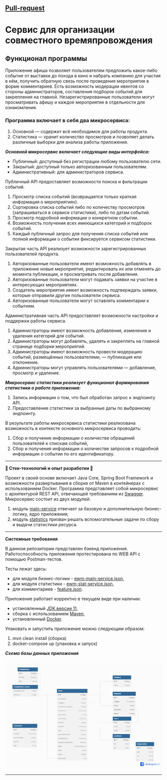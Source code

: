 ## [Pull-request](https://github.com/DembitskaiaAA/java-explore-with-me/pull/5)

# Сервис для организации совместного времяпровождения

## Функционал программы

Приложение афиша позволяет пользователям предложить какое-либо событие от выставки до похода в кино и набрать компанию
для участия в нём, получить обратную связь после проведения мероприятия в форме комментариев. Есть возможность модерации
ивентов со стороны администраторов, составления подборок событий для закрепления на главной.
Незарегистрированные пользователи могут просматривать афишу и каждое мероприятие в отдельности для ознакомления.

### Программа включает в себя два микросервиса:

1. Основной — содержит всё необходимое для работы продукта.
2. Статистика — хранит количество просмотров и позволяет делать различные выборки для анализа работы приложения.

***Основной микросервис включает следующие виды интерфейса:***

- Публичный: доступный без регистрации любому пользователю сети.
- Закрытый: доступный только авторизованным пользователям.
- Административный: для администраторов сервиса.

Публичный API предоставляет возможности поиска и фильтрации событий.

1. Просмотр списка событий (возвращается только краткая информация о мероприятиях).
2. Сортировка списка событий либо по количеству просмотров (запрашиваться в сервисе статистики), либо по датам событий.
3. Просмотр подробной информации о конкретном событии.
4. Возможность получения всех имеющихся категорий и подборок событий.
5. Каждый публичный запрос для получения списка событий или полной информации о событии фиксируется сервисом статистики.

Закрытая часть API реализует возможности зарегистрированных пользователей продукта.

1. Авторизованные пользователи имеют возможность добавлять в приложение новые мероприятия,
   редактировать их или отменять до момента публикации, и просматривать после добавления.
2. Авторизованные пользователи могут подавать заявки на участие в интересующих мероприятиях.
3. Создатель мероприятия имеет возможность подтверждать заявки, которые отправили другие пользователи сервиса.
4. Авторизованные пользователи могут оставлять комментарии к событиям.

Административная часть API предоставляет возможности настройки и поддержки работы сервиса.

1. Администраторы имеют возможность добавления, изменения и удаления категорий для событий.
2. Администраторы могут добавлять, удалять и закреплять на главной странице подборки мероприятий.
3. Администраторы имеют возможность провести модерацию событий, размещённых пользователями, — публикация или отклонение.
4. Администраторы могут управлять пользователями — добавление, просмотр и удаление.

***Микросервис статистики реализует функционал формирования статистики о работе приложения:***

1. Запись информации о том, что был обработан запрос к эндпоинту API.
2. Предоставление статистики за выбранные даты по выбранному эндпоинту.

В результате работы микросервиса статистики реализована возможность в контексте основного микросервиса проводить:

1. Сбор и получение информации о количестве обращений пользователей к спискам событий,
2. Сбор и получения информации о количестве запросов к подробной информации о событии по его идентификатору.

-----

<b>🧩 Стек-технологий и опыт разработки 🧩</b>

Проект в своей основе включает Java Core, Spring Boot Framework и возможности развертывания в сборке от Maven в
контейнерах с использованием Docker. Программа представляет собой микросервис с архитектурой REST API, отвечающей
требованиям из [Swagger](https://editor-next.swagger.io/). Микросервис состоит из двух
модулей:

1) модуль [main-service](./main-service) отвечает за базовую и дополнительную бизнес-логику, ядро приложения;
2) модуль [statistics](./statistics) призван решать вспомогательные задачи по сбору и выдачи статистики ресурса.

-----

<b>Системные требования</b>

В данном репозитории представлен бэкенд приложения. Работоспособность приложения протестирована по WEB API с помощью
Postman-тестов.

Тесты лежат здесь:

- для модуля бизнес-логики - [ewm-main-service.json](./postman/ewm-main-service.json),
- для модуля статистики - [ewm-stat-service.json](./postman/ewm-stat-service.json),
- для комментариев - [feature.json](./postman/feature.json).

Приложение работает корректно в текущем виде при наличии:

- установленный [JDK версии 11](https://docs.aws.amazon.com/corretto/),
- сборка с использованием [Maven](https://maven.apache.org/),
- установленный [Docker](https://www.docker.com/products/docker-desktop/).

Упаковать и запустить приложение можно следующим образом:

1. mvn clean install (сборка)
2. docker-compose up (упаковка и запуск)

***Схема базы данных приложения***

![Схема базы данных приложения](Scheme.png)

-----